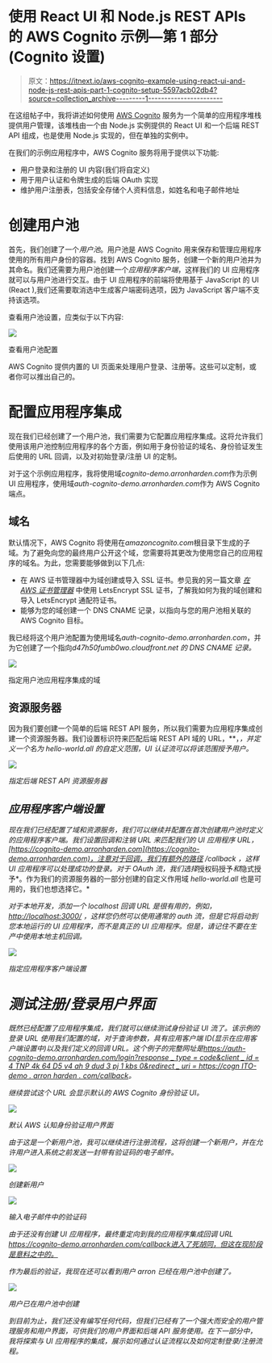 # 使用 React UI 和 Node.js REST APIs 的 AWS Cognito 示例—第 1 部分(Cognito 设置)

> 原文：<https://itnext.io/aws-cognito-example-using-react-ui-and-node-js-rest-apis-part-1-cognito-setup-5597acb02db4?source=collection_archive---------1----------------------->

在这组帖子中，我将讲述如何使用 [AWS Cognito](https://aws.amazon.com/cognito/) 服务为一个简单的应用程序堆栈提供用户管理，该堆栈由一个由 Node.js 实例提供的 React UI 和一个后端 REST API 组成，也是使用 Node.js 实现的，但在单独的实例中。

在我们的示例应用程序中，AWS Cognito 服务将用于提供以下功能:

*   用户登录和注册的 UI 内容(我们将自定义)
*   用于用户认证和令牌生成的后端 OAuth 实现
*   维护用户注册表，包括安全存储个人资料信息，如姓名和电子邮件地址

# 创建用户池

首先，我们创建了一个*用户池*。用户池是 AWS Cognito 用来保存和管理应用程序使用的所有用户身份的容器。找到 AWS Cognito 服务，创建一个新的用户池并为其命名。我们还需要为用户池创建一个*应用程序客户端*，这样我们的 UI 应用程序就可以与用户池进行交互。由于 UI 应用程序的前端将使用基于 JavaScript 的 UI (React ),我们还需要取消选中生成客户端密码选项，因为 JavaScript 客户端不支持该选项。

查看用户池设置，应类似于以下内容:

![](img/06866a3426f2100e3278401bf4cd72f0.png)

查看用户池配置

AWS Cognito 提供内置的 UI 页面来处理用户登录、注册等。这些可以定制，或者你可以推出自己的。

# 配置应用程序集成

现在我们已经创建了一个用户池，我们需要为它配置应用程序集成。这将允许我们使用该用户池控制应用程序的各个方面，例如用于身份验证的域名、身份验证发生后使用的 URL 回调，以及对初始登录/注册 UI 的定制。

对于这个示例应用程序，我将使用域*cognito-demo.arronharden.com*作为示例 UI 应用程序，使用域*auth-cognito-demo.arronharden.com*作为 AWS Cognito 端点。

## 域名

默认情况下，AWS Cognito 将使用在*amazoncognito.com*根目录下生成的子域。为了避免向您的最终用户公开这个域，您需要将其更改为使用您自己的应用程序的域名。为此，您需要能够做到以下几点:

*   在 AWS 证书管理器中为域创建或导入 SSL 证书。参见我的另一篇文章 [*在 AWS 证书管理器*](https://medium.com/@arron.harden/using-letsencrypt-ssl-certificates-in-aws-certificate-manager-c2bc3c6ae10) 中使用 LetsEncrypt SSL 证书，了解我如何为我的域创建和导入 LetsEncrypt 通配符证书。
*   能够为您的域创建一个 DNS CNAME 记录，以指向与您的用户池相关联的 AWS Cognito 目标。

我已经将这个用户池配置为使用域名*auth-cognito-demo.arronharden.com*，并为它创建了一个指向*d47h50fumb0wo.cloudfront.net 的 DNS CNAME 记录。*

![](img/a9473984fafae7570728ca8bfae26482.png)

指定用户池应用程序集成的域

## 资源服务器

因为我们要创建一个简单的后端 REST API 服务，所以我们需要为应用程序集成创建一个资源服务器。我们设置标识符来匹配后端 REST API 域的 URL，[](https://cognito-demo-api.arronharden.com)**，*，并定义一个名为 *hello-world.all* 的自定义范围，UI 认证流可以将该范围授予用户。*

*![](img/dbccc11d71cae63283b34d92e2cb0b27.png)*

*指定后端 REST API 资源服务器*

## *应用程序客户端设置*

*现在我们已经配置了域和资源服务，我们可以继续并配置在首次创建用户池时定义的应用程序客户端。我们设置回调和注销 URL 来匹配我们的 UI 应用程序 URL，[https://cognito-demo.arronharden.com](https://cognito-demo.arronharden.com)，注意对于回调，我们有额外的路径 */callback* ，这样 UI 应用程序可以处理成功的登录。对于 OAuth 流，我们选择*授权码授予*和*隐式授予*。作为我们的资源服务器的一部分创建的自定义作用域 *hello-world.all* 也是可用的，我们也想选择它。*

*对于本地开发，添加一个 localhost 回调 URL 是很有用的，例如， [http://localhost:3000/](http://localhost:3000/) ，这样您仍然可以使用通常的 auth 流，但是它将启动到您本地运行的 UI 应用程序，而不是真正的 UI 应用程序。但是，请记住不要在生产中使用本地主机回调。*

*![](img/edbb31cb65f89d7b115c61af04313ec5.png)*

*指定应用程序客户端设置*

# *测试注册/登录用户界面*

*既然已经配置了应用程序集成，我们就可以继续测试身份验证 UI 流了。该示例的登录 URL 使用我们配置的域，对于查询参数，具有应用客户端 ID(显示在应用客户端设置中)以及我们定义的回调 URL。这个例子的完整网址是[https://auth-cognito-demo.arronharden.com/login?response _ type = code&client _ id = 4 TNP 4k 64 D5 v4 ah 9 dud 3 pj 1 kbs 0&redirect _ uri = https://cogn ITO-demo . arron harden . com/callback](https://auth-cognito-demo.arronharden.com/login?response_type=code&client_id=4tnp4k64d5v4ah9dud3pj1kbs0&redirect_uri=https://cognito-demo.arronharden.com/callback)。*

*继续尝试这个 URL 会显示默认的 AWS Cognito 身份验证 UI。*

*![](img/80fde7ad710ac671470499d305c744cf.png)*

*默认 AWS 认知身份验证用户界面*

*由于这是一个新用户池，我可以继续进行注册流程，这将创建一个新用户，并在允许用户进入系统之前发送一封带有验证码的电子邮件。*

*![](img/afbf6641a8cf3136a54a5c35eab9e3eb.png)*

*创建新用户*

*![](img/dd1c18f51ef9117cd5814664c44cbe2a.png)*

*输入电子邮件中的验证码*

*由于还没有创建 UI 应用程序，最终重定向到我的应用程序集成回调 URL https://cognito-demo.arronharden.com/callback进入了死胡同，但这在现阶段是意料之中的。*

*作为最后的验证，我现在还可以看到用户 *arron* 已经在用户池中创建了。*

*![](img/fa1bdf2a6395d2279c06afb7bb5f3514.png)*

*用户已在用户池中创建*

*到目前为止，我们还没有编写任何代码，但我们已经有了一个强大而安全的用户管理服务和用户界面，可供我们的用户界面和后端 API 服务使用。在下一部分中，我将探索与 UI 应用程序的集成，展示如何通过认证流程以及如何定制登录/注册流程。*